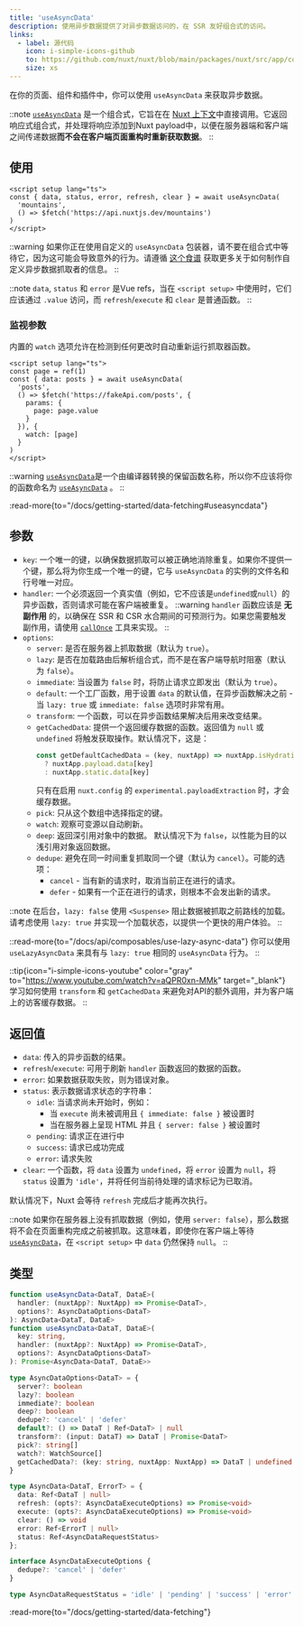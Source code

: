 ```yaml
---
title: 'useAsyncData'
description: 使用异步数据提供了对异步数据访问的，在 SSR 友好组合式的访问。
links:
  - label: 源代码
    icon: i-simple-icons-github
    to: https://github.com/nuxt/nuxt/blob/main/packages/nuxt/src/app/composables/asyncData.ts
    size: xs
---
```


在你的页面、组件和插件中，你可以使用 `useAsyncData` 来获取异步数据。

::note
[`useAsyncData`](/docs/api/composables/use-async-data) 是一个组合式，它旨在在 [Nuxt 上下文](/docs/guide/going-further/nuxt-app#the-nuxt-context)中直接调用。它返回响应式组合式，并处理将响应添加到Nuxt payload中，以便在服务器端和客户端之间传递数据**而不会在客户端页面重构时重新获取数据**。
::

## 使用

```vue [pages/index.vue]
<script setup lang="ts">
const { data, status, error, refresh, clear } = await useAsyncData(
  'mountains',
  () => $fetch('https://api.nuxtjs.dev/mountains')
)
</script>
```

::warning
如果你正在使用自定义的 `useAsyncData` 包装器，请不要在组合式中等待它，因为这可能会导致意外的行为。请遵循 [这个食谱](/docs/guide/recipes/custom-usefetch#custom-usefetch) 获取更多关于如何制作自定义异步数据抓取者的信息。
::

::note
`data`, `status` 和 `error` 是Vue refs，当在 `<script setup>` 中使用时，它们应该通过 `.value` 访问，而 `refresh`/`execute` 和 `clear` 是普通函数。
::

### 监视参数

内置的 `watch` 选项允许在检测到任何更改时自动重新运行抓取器函数。

```vue [pages/index.vue]
<script setup lang="ts">
const page = ref(1)
const { data: posts } = await useAsyncData(
  'posts',
  () => $fetch('https://fakeApi.com/posts', {
    params: {
      page: page.value
    }
  }), {
    watch: [page]
  }
)
</script>
```

::warning
[`useAsyncData`](/docs/api/composables/use-async-data)是一个由编译器转换的保留函数名称，所以你不应该将你的函数命名为 [`useAsyncData`](/docs/api/composables/use-async-data) 。
::

:read-more{to="/docs/getting-started/data-fetching#useasyncdata"}

## 参数

- `key`: 一个唯一的键，以确保数据抓取可以被正确地消除重复。如果你不提供一个键，那么将为你生成一个唯一的键，它与 `useAsyncData` 的实例的文件名和行号唯一对应。
- `handler`: 一个必须返回一个真实值（例如，它不应该是`undefined`或`null`）的异步函数，否则请求可能在客户端被重复。
::warning
`handler` 函数应该是 **无副作用** 的，以确保在 SSR 和 CSR 水合期间的可预测行为。如果您需要触发副作用，请使用 [`callOnce`](/docs/api/utils/call-once) 工具来实现。
::
- `options`:
  - `server`: 是否在服务器上抓取数据（默认为 `true`）。
  - `lazy`: 是否在加载路由后解析组合式，而不是在客户端导航时阻塞（默认为 `false`）。
  - `immediate`: 当设置为 `false` 时，将防止请求立即发出（默认为 `true`）。
  - `default`: 一个工厂函数，用于设置 `data` 的默认值，在异步函数解决之前 - 当 `lazy: true` 或 `immediate: false` 选项时非常有用。
  - `transform`: 一个函数，可以在异步函数结果解决后用来改变结果。
  - `getCachedData`: 提供一个返回缓存数据的函数。返回值为 `null` 或 `undefined` 将触发获取操作。默认情况下，这是：
    ```ts
    const getDefaultCachedData = (key, nuxtApp) => nuxtApp.isHydrating 
      ? nuxtApp.payload.data[key] 
      : nuxtApp.static.data[key]
    ```
    只有在启用 `nuxt.config` 的 `experimental.payloadExtraction` 时，才会缓存数据。
  - `pick`: 只从这个数组中选择指定的键。
  - `watch`: 观察可变源以自动刷新。
  - `deep`: 返回深引用对象中的数据。 默认情况下为 `false`，以性能为目的以浅引用对象返回数据。
  - `dedupe`: 避免在同一时间重复抓取同一个键（默认为 `cancel`）。可能的选项：
    - `cancel` - 当有新的请求时，取消当前正在进行的请求。
    - `defer` - 如果有一个正在进行的请求，则根本不会发出新的请求。

::note
在后台，`lazy: false` 使用 `<Suspense>` 阻止数据被抓取之前路线的加载。请考虑使用 `lazy: true` 并实现一个加载状态，以提供一个更快的用户体验。
::

::read-more{to="/docs/api/composables/use-lazy-async-data"}
你可以使用 `useLazyAsyncData` 来具有与 `lazy: true` 相同的 `useAsyncData` 行为。
::

::tip{icon="i-simple-icons-youtube" color="gray" to="https://www.youtube.com/watch?v=aQPR0xn-MMk" target="_blank"}
学习如何使用 `transform` 和 `getCachedData` 来避免对API的额外调用，并为客户端上的访客缓存数据。
::

## 返回值

- `data`: 传入的异步函数的结果。
- `refresh`/`execute`: 可用于刷新 `handler` 函数返回的数据的函数。
- `error`: 如果数据获取失败，则为错误对象。
- `status`: 表示数据请求状态的字符串：
  - `idle`: 当请求尚未开始时，例如：
    - 当 `execute` 尚未被调用且 `{ immediate: false }` 被设置时
    - 当在服务器上呈现 HTML 并且 `{ server: false }` 被设置时
  - `pending`: 请求正在进行中
  - `success`: 请求已成功完成
  - `error`: 请求失败
- `clear`: 一个函数，将 `data` 设置为 `undefined`，将 `error` 设置为 `null`，将 `status` 设置为 `'idle'`，并将任何当前待处理的请求标记为已取消。

默认情况下，Nuxt 会等待 `refresh` 完成后才能再次执行。

::note
如果你在服务器上没有抓取数据（例如，使用 `server: false`），那么数据将不会在页面重构完成之前被抓取。这意味着，即使你在客户端上等待 [`useAsyncData`](/docs/api/composables/use-async-data)，在 `<script setup>` 中 `data` 仍然保持 `null`。
::

## 类型

```ts [Signature]
function useAsyncData<DataT, DataE>(
  handler: (nuxtApp?: NuxtApp) => Promise<DataT>,
  options?: AsyncDataOptions<DataT>
): AsyncData<DataT, DataE>
function useAsyncData<DataT, DataE>(
  key: string,
  handler: (nuxtApp?: NuxtApp) => Promise<DataT>,
  options?: AsyncDataOptions<DataT>
): Promise<AsyncData<DataT, DataE>>

type AsyncDataOptions<DataT> = {
  server?: boolean
  lazy?: boolean
  immediate?: boolean
  deep?: boolean
  dedupe?: 'cancel' | 'defer'
  default?: () => DataT | Ref<DataT> | null
  transform?: (input: DataT) => DataT | Promise<DataT>
  pick?: string[]
  watch?: WatchSource[]
  getCachedData?: (key: string, nuxtApp: NuxtApp) => DataT | undefined
}

type AsyncData<DataT, ErrorT> = {
  data: Ref<DataT | null>
  refresh: (opts?: AsyncDataExecuteOptions) => Promise<void>
  execute: (opts?: AsyncDataExecuteOptions) => Promise<void>
  clear: () => void
  error: Ref<ErrorT | null>
  status: Ref<AsyncDataRequestStatus>
};

interface AsyncDataExecuteOptions {
  dedupe?: 'cancel' | 'defer'
}

type AsyncDataRequestStatus = 'idle' | 'pending' | 'success' | 'error'
```

:read-more{to="/docs/getting-started/data-fetching"}
